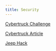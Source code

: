 ```yaml
---
title: Security
---
```


[Cybertruck Challenge](https://www.cybertruckchallenge.org/)

[Cybertruck Article](https://www.wired.com/2016/08/researchers-hack-big-rig-truck-hijack-accelerator-brakes/)

[Jeep Hack](https://youtu.be/MK0SrxBC1x)
